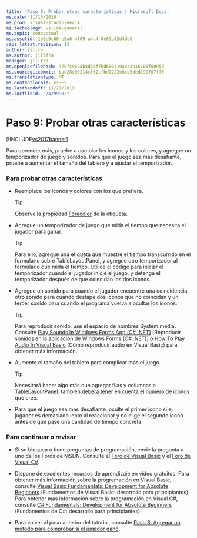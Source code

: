 ```yaml
---
title: 'Paso 9: Probar otras características | Microsoft Docs'
ms.date: 11/15/2016
ms.prod: visual-studio-dev14
ms.technology: vs-ide-general
ms.topic: conceptual
ms.assetid: 1b0c5c80-e5a6-4f69-a4a4-0e89a82d4de0
caps.latest.revision: 13
author: jillre
ms.author: jillfra
manager: jillfra
ms.openlocfilehash: 379fc9c28b8d36f7bd606719a443b16108f0095d
ms.sourcegitcommit: bad28e99214cf62cfbd1222e8cb5ded1997d7ff0
ms.translationtype: MT
ms.contentlocale: es-ES
ms.lasthandoff: 11/21/2019
ms.locfileid: "74299982"
---
```

# <a name="step-9-try-other-features"></a>Paso 9: Probar otras características
[!INCLUDE[vs2017banner](../includes/vs2017banner.md)]

Para aprender más, pruebe a cambiar los iconos y los colores, y agregue un temporizador de juego y sonidos. Para que el juego sea más desafiante, pruebe a aumentar el tamaño del tablero y a ajustar el temporizador.

### <a name="to-try-other-features"></a>Para probar otras características

- Reemplace los iconos y colores con los que prefiera.

    > [!TIP]
    > Observe la propiedad [Forecolor](https://msdn.microsoft.com/library/system.windows.forms.control.forecolor%28v=vs.110%29.aspx) de la etiqueta.

- Agregue un temporizador de juego que mida el tiempo que necesita el jugador para ganar.

    > [!TIP]
    > Para ello, agregue una etiqueta que muestre el tiempo transcurrido en el formulario sobre TableLayoutPanel, y agregue otro temporizador al formulario que mida el tiempo. Utilice el código para iniciar el temporizador cuando el jugador inicie el juego, y detenga el temporizador después de que coincidan los dos iconos.

- Agregue un sonido para cuando el jugador encuentre una coincidencia, otro sonido para cuando destape dos iconos que no coincidan y un tercer sonido para cuando el programa vuelva a ocultar los iconos.

    > [!TIP]
    > Para reproducir sonido, use el espacio de nombres System.media. Consulte [Play Sounds in Windows Forms App (C# .NET)](https://www.youtube.com/watch?v=qOh4ooHg1UU&feature=youtu.be) [Reproducir sonidos en la aplicación de Windows Forms (C# .NET)] o [How To Play Audio In Visual Basic](https://www.youtube.com/watch?v=-4oPDeQrtMs&feature=youtu.be) (Cómo reproducir audio en Visual Basic) para obtener más información.

- Aumente el tamaño del tablero para complicar más el juego.

    > [!TIP]
    > Necesitará hacer algo más que agregar filas y columnas a TableLayoutPanel: también deberá tener en cuenta el número de iconos que cree.

- Para que el juego sea más desafiante, oculte el primer icono si el jugador es demasiado lento al reaccionar y no elige el segundo icono antes de que pase una cantidad de tiempo concreta.

### <a name="to-continue-or-review"></a>Para continuar o revisar

- Si se bloquea o tiene preguntas de programación, envíe la pregunta a uno de los Foros de MSDN. Consulte el [Foro de Visual Basic](https://social.msdn.microsoft.com/Forums/en-US/home) y el [Foro de Visual C#](https://social.msdn.microsoft.com/Forums/en-US/home).

- Dispone de excelentes recursos de aprendizaje en vídeo gratuitos. Para obtener más información sobre la programación en Visual Basic, consulte [Visual Basic Fundamentals: Development for Absolute Beginners](https://channel9.msdn.com/Series/Visual-Basic-Development-for-Absolute-Beginners) (Fundamentos de Visual Basic: desarrollo para principiantes). Para obtener más información sobre la programación en Visual C#, consulte [C# Fundamentals: Development for Absolute Beginners](https://channel9.msdn.com/Series/C-Sharp-Fundamentals-Development-for-Absolute-Beginners) (Fundamentos de C#: desarrollo para principiantes).

- Para volver al paso anterior del tutorial, consulte [Paso 8: Agregar un método para comprobar si el jugador ganó](../ide/step-8-add-a-method-to-verify-whether-the-player-won.md).
